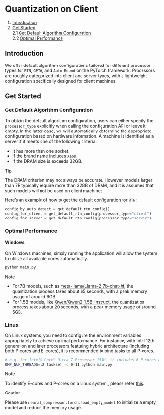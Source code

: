 Quantization on Client
==========================================
1. [Introduction](#introduction)
3. [Get Started](#get-started) \
    2.1 [Get Default Algorithm Configuration](#get-default-algorithm-configuration)\
    2.2 [Optimal Performance](#optimal-performance)


## Introduction

We offer default algorithm configurations tailored for different processor types for `RTN`, `GPTQ`, and `Auto-Round` on the PyTorch framework. Processors are roughly categorized into client and server types, with a lightweight configuration specifically designed for client machines.


## Get Started
### Get Default Algorithm Configuration

To obtain the default algorithm configuration, users can either specify the `processor_type` explicitly when calling the configuration API or leave it empty. In the latter case, we will automatically determine the appropriate configuration based on hardware information. A machine is identified as a server if it meets one of the following criteria:

- It has more than one socket.
- If the brand name includes `Xeon`.
- If the DRAM size is exceeds 32GB.

> [!TIP]
> The DRAM criterion may not always be accurate. However, models larger than 7B typically require more than 32GB of DRAM, and it is assumed that such models will not be used on client machines.

Here’s an example of how to get the default configuration for `RTN`:

```python
config_by_auto_detect = get_default_rtn_config()
config_for_client = get_default_rtn_config(processor_type="client")
config_for_server = get_default_rtn_config(processor_type="server")
```

### Optimal Performance

#### Windows
On Windows machines, simply running the application will allow the system to utilize all available cores automatically.

```bash
python main.py
```
> [!NOTE]
> - For 7B models, such as [meta-llama/Llama-2-7b-chat-hf](https://huggingface.co/meta-llama/Llama-2-7b-chat-hf), the quantization process takes about 65 seconds, with a peak memory usage of around 6GB.
> - For 1.5B models, like [Qwen/Qwen2-1.5B-Instruct](https://huggingface.co/Qwen/Qwen2-1.5B-Instruct),  the quantization process takes about 20 seconds, with a peak memory usage of around 5GB.

### Linux

On Linux systems, you need to configure the environment variables appropriately to achieve optimal performance. For instance, with Intel 12th generation and later processors featuring hybrid architecture (including both P-cores and E-cores), it is recommended to bind tasks to all P-cores.

```bash
# e.g. for Intel® Core™ Ultra 7 Processor 155H, it includes 6 P-cores and 10 E-cores
OMP_NUM_THREADS=12 taskset -c 0-11 python main.py
```

> [!NOTE]
> To identify E-cores and P-cores on a Linux system,, please refer [this](https://stackoverflow.com/a/71282744/23445462).


> [!CAUTION]
> Please use `neural_compressor.torch.load_empty_model` to initialize a empty model and reduce the memory usage.
